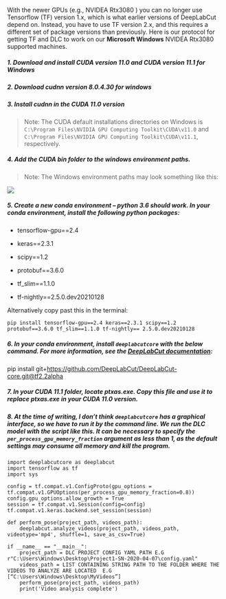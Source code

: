 
With the newer GPUs (e.g., NVIDEA Rtx3080 ) you can no longer use Tensorflow (TF) version 1.x, which is what earlier versions of DeepLabCut depend on. Instead, you have to use TF version 2.x, and this requires a different set of package versions than previously. Here is our protocol for getting TF and DLC to work on our **Microsoft Windows** NVIDEA Rtx3080 supported machines. 

##### 1.	Download and install CUDA version 11.0 **and** CUDA version 11.1 for Windows
##### 2.	Download cudnn version 8.0.4.30 for windows
##### 3.	Install cudnn in the CUDA 11.0 version 
>Note: The CUDA default installations directories on Windows is `C:\Program Files\NVIDIA GPU Computing Toolkit\CUDA\v11.0` and `C:\Program Files\NVIDIA GPU Computing Toolkit\CUDA\v11.1`, respectively. 

##### 4.	Add the CUDA bin folder to the windows environment paths. 
>Note: The Windows environment paths may look something like this: <p align="center">
<img src="https://github.com/sgoldenlab/simba/blob/master/images/Rtx3090_1.png" />
</p>

##### 5.	Create a new conda environment – python 3.6 should work. In your conda environment, install the following python packages:

* tensorflow-gpu==2.4

* keras==2.3.1

* scipy==1.2

* protobuf==3.6.0

* tf_slim==1.1.0 

* tf-nightly==2.5.0.dev20210128

Alternatively copy past this in the terminal: 

`pip install tensorflow-gpu==2.4 keras==2.3.1 scipy==1.2 protobuf==3.6.0 tf_slim==1.1.0 tf-nightly== 2.5.0.dev20210128`


##### 6.	In your conda environment, install `deeplabcutcore` with the below command. For more information, see the [DeepLabCut documentation](https://github.com/DeepLabCut/DeepLabCut-core/blob/tf2.2alpha/Colab_TrainNetwork_VideoAnalysis_TF2.ipynb):

pip install git+https://github.com/DeepLabCut/DeepLabCut-core.git@tf2.2alpha

##### 7.	In your **CUDA 11.1** folder, locate ptxas.exe. Copy this file and use it to replace ptxas.exe in your **CUDA 11.0** version. 


##### 8.	At the time of writing, I don’t think `deeplabcutcore` has a graphical interface, so we have to run it by the command line. We run the DLC model with the script like this. It can be necessary to specify the `per_process_gpu_memory_fraction` argument as less than 1, as the default settings may consume all memory and kill the program. 

````
import deeplabcutcore as deeplabcut
import tensorflow as tf
import sys

config = tf.compat.v1.ConfigProto(gpu_options = tf.compat.v1.GPUOptions(per_process_gpu_memory_fraction=0.8))
config.gpu_options.allow_growth = True
session = tf.compat.v1.Session(config=config)
tf.compat.v1.keras.backend.set_session(session)

def perform_pose(project_path, videos_path):
    deeplabcut.analyze_videos(project_path, videos_path, videotype='mp4', shuffle=1, save_as_csv=True)

if __name__ == "__main__":
    project_path = DLC PROJECT CONFIG YAML PATH E.G r"C:\Users\Windows\Desktop\Project1-SN-2020-04-07\config.yaml"
    videos_path = LIST CONTAINING STRING PATH TO THE FOLDER WHERE THE VIDEOS TO ANALYZE ARE LOCATED  E.G [“C:\Users\Windows\Desktop\MyVideos”]
    perform_pose(project_path, videos_path)
    print('Video analysis complete')

`````
